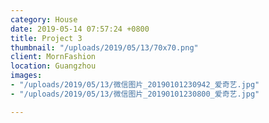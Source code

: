 ```yaml
---
category: House
date: 2019-05-14 07:57:24 +0800
title: Project 3
thumbnail: "/uploads/2019/05/13/70x70.png"
client: MornFashion
location: Guangzhou
images:
- "/uploads/2019/05/13/微信图片_20190101230942_爱奇艺.jpg"
- "/uploads/2019/05/13/微信图片_20190101230800_爱奇艺.jpg"

---
```

